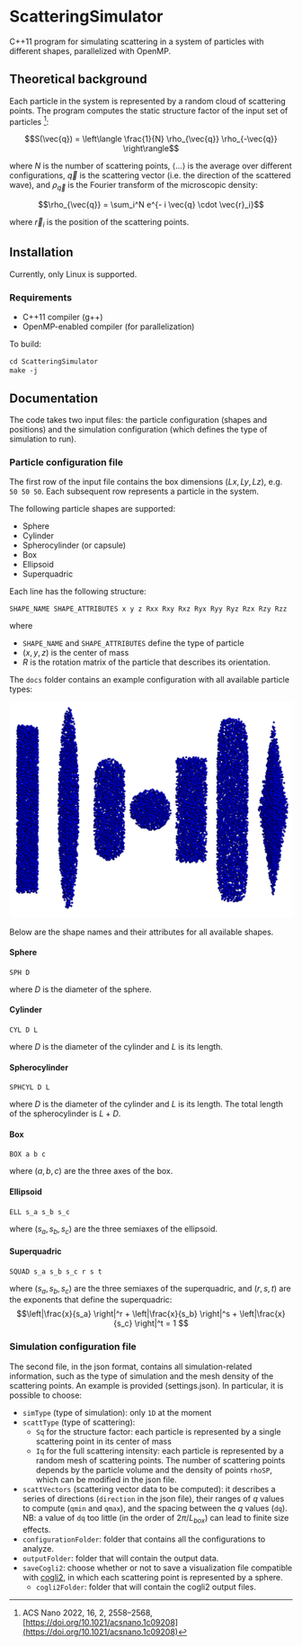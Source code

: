 # ScatteringSimulator

C++11 program for simulating scattering in a system of particles with different shapes, parallelized with OpenMP.

## Theoretical background

Each particle in the system is represented by a random cloud of scattering points. The program computes the static structure factor of the input set of particles [^1]:

$$S(\vec{q}) = \left\langle \frac{1}{N} \rho_{\vec{q}} \rho_{-\vec{q}} \right\rangle$$

where $N$ is the number of scattering points, $\langle ... \rangle$ is the average over different configurations, $\vec{q}$ is the scattering vector (i.e. the direction of the scattered wave), and $\rho_{\vec{q}}$ is the Fourier transform of the microscopic density:

$$\rho_{\vec{q}} = \sum_i^N e^{- i \vec{q} \cdot \vec{r}_i}$$

where $\vec{r}_i$ is the position of the scattering points.

## Installation

Currently, only Linux is supported.

### Requirements

* C++11 compiler (g++)
* OpenMP-enabled compiler (for parallelization)

To build:

```
cd ScatteringSimulator
make -j
```

## Documentation

The code takes two input files: the particle configuration (shapes and positions) and the simulation configuration (which defines the type of simulation to run).

### Particle configuration file

The first row of the input file contains the box dimensions $(Lx, Ly, Lz)$, e.g. ```50 50 50```. Each subsequent row represents a particle in the system.

The following particle shapes are supported:
* Sphere
* Cylinder
* Spherocylinder (or capsule)
* Box
* Ellipsoid
* Superquadric

Each line has the following structure:

```
SHAPE_NAME SHAPE_ATTRIBUTES x y z Rxx Rxy Rxz Ryx Ryy Ryz Rzx Rzy Rzz
```

where 
* ```SHAPE_NAME``` and ```SHAPE_ATTRIBUTES``` define the type of particle
* $(x, y, z)$ is the center of mass
* $R$ is the rotation matrix of the particle that describes its orientation.

The `docs` folder contains an example configuration with all available particle types:

![Available particle shapes](/docs/particleShapesExample.png)

Below are the shape names and their attributes for all available shapes.

#### Sphere
```
SPH D
```
where $D$ is the diameter of the sphere.

#### Cylinder
```
CYL D L
```
where $D$ is the diameter of the cylinder and $L$ is its length.

#### Spherocylinder
```
SPHCYL D L
```
where $D$ is the diameter of the cylinder and $L$ is its length. The total length of the spherocylinder is $L + D$.

#### Box
```
BOX a b c
```
where $(a, b, c)$ are the three axes of the box.

#### Ellipsoid
```
ELL s_a s_b s_c
```
where $(s_a, s_b, s_c)$ are the three semiaxes of the ellipsoid.

#### Superquadric
```
SQUAD s_a s_b s_c r s t
```
where $(s_a, s_b, s_c)$ are the three semiaxes of the superquadric, and $(r, s, t)$ are the exponents that define the superquadric:
$$\left|\frac{x}{s_a} \right|^r + \left|\frac{x}{s_b} \right|^s + \left|\frac{x}{s_c} \right|^t = 1 $$

### Simulation configuration file

The second file, in the json format, contains all simulation-related information, such as the type of simulation and the mesh density of the scattering points. An example is provided (settings.json).
In particular, it is possible to choose:
* ```simType``` (type of simulation): only ```1D``` at the moment
* ```scattType``` (type of scattering): 
    * ```Sq``` for the structure factor: each particle is represented by a single scattering point in its center of mass
    * ```Iq``` for the full scattering intensity: each particle is represented by a random mesh of scattering points. The number of scattering points depends by the particle volume and the density of points ```rhoSP```, which can be modified in the json file.
* ```scattVectors``` (scattering vector data to be computed): it describes a series of directions (```direction``` in the json file), their ranges of $q$ values to compute (```qmin``` and ```qmax```), and the spacing between the $q$ values (```dq```). NB: a value of ```dq``` too little (in the order of $2\pi / L_{box}$) can lead to finite size effects.
* ```configurationFolder```: folder that contains all the configurations to analyze.
* ```outputFolder```: folder that will contain the output data.
* ```saveCogli2```: choose whether or not to save a visualization file compatible with [cogli2](https://sourceforge.net/projects/cogli1/), in which each scattering point is represented by a sphere.
    * ```cogli2Folder```: folder that will contain the cogli2 output files.

[^1]: ACS Nano 2022, 16, 2, 2558–2568, [https://doi.org/10.1021/acsnano.1c09208](https://doi.org/10.1021/acsnano.1c09208)